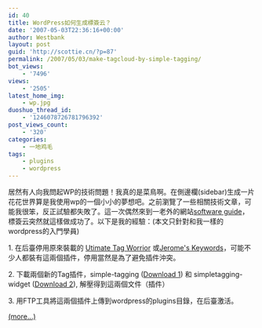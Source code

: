 ```yaml
---
id: 40
title: WordPress如何生成標簽云？
date: '2007-05-03T22:36:16+00:00'
author: Westbank
layout: post
guid: 'http://scottie.cn/?p=87'
permalink: /2007/05/03/make-tagcloud-by-simple-tagging/
bot_views:
    - '7496'
views:
    - '2505'
latest_home_img:
    - wp.jpg
duoshuo_thread_id:
    - '1246078726781796392'
post_views_count:
    - '320'
categories:
    - 一地鸡毛
tags:
    - plugins
    - wordpress
---
```


居然有人向我問起WP的技術問題！我真的是菜鳥啊。在側邊欄(sidebar)生成一片花花世界算是我使用wp的一個小小的夢想吧。之前瀏覽了一些相關技術文章，可能我很笨，反正試驗都失敗了。這一次偶然來到一老外的網站[software guide](http://sw-guide.de/)，標簽云突然就這樣做成功了。以下是我的經驗：(本文只針對和我一樣的wordpress的入門學員)

1\. 在后臺停用原來裝載的 [Utimate Tag Worrior](http://www.neato.co.nz/ultimate-tag-warrior/) 或[Jerome's Keywords](http://vapourtrails.ca/wp-keywords)，可能不少人都裝有這兩個插件，停用當然是為了避免插件沖突。

2\. 下載兩個新的Tag插件，simple-tagging (<span style="color: #ff8040">[Download 1](http://www.mydatabus.com/public/tod/z/simpletagging.rar)</span>) 和 simpletagging-widget ([Download 2](http://www.mydatabus.com/public/tod/z/simpletaggingwidget.rar)), 解壓得到這兩個文件（插件）

3\. 用FTP工具將這兩個插件上傳到wordpress的plugins目錄，在后臺激活。

 [<span aria-label="Continue reading WordPress如何生成標簽云？">(more…)</span>](http://farbank.net/2007/05/03/make-tagcloud-by-simple-tagging/#more-40)